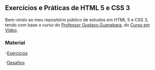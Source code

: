 ## Exercícios e Práticas de HTML 5 e CSS 3

Bem-vindo ao meu repositório público de estudos em HTML 5 e CSS 3, tendo com base o curso do [Professor Gustavo Guanabara](https://github.com/gustavoguanabara), do [Curso em Vídeo](https://github.com/cursoemvideo).

### Material

-[Exercícios](https://github.com/martins-vinicius/html-css/tree/main/exercicios)

-[Desafios](https://github.com/martins-vinicius/html-css/tree/main/desafios)
